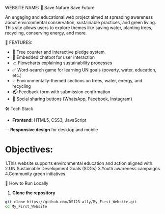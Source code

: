 WEBSITE NAME:  🌿 Save Nature Save Future

An engaging and educational web project aimed at spreading awareness about environmental conservation, sustainable practices, and green living. This site allows users to explore themes like saving water,       planting trees, recycling, conserving energy, and more.

🧩 FEATURES:
- 🌳 Tree counter and interactive pledge system
- 💬 Embedded chatbot for user interaction
- 📈 Flowcharts explaining sustainability processes
- ✅ Word-search game for learning UN goals (poverty, water, education, etc.)
- 💡 Environmentally-themed sections on trees, water, energy, and recycling
- 📬 Feedback form with submission confirmation
- 🔗 Social sharing buttons (WhatsApp, Facebook, Instagram)

🛠 Tech Stack

- **Frontend:** HTML5, CSS3, JavaScript
  
-- **Responsive design** for desktop and mobile

# Objectives:
1.This website supports environmental education and action aligned with:
2.UN Sustainable Development Goals (SDGs)
3.Youth awareness campaigns
4.Community green initiatives
  
🚀 How to Run Locally
 1. **Clone the repository**
   ```bash
   git clone https://github.com/DS123-ally/My_First_Website.git
   cd My_First_Website


